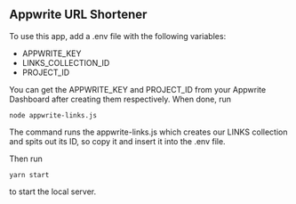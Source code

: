## Appwrite URL Shortener

To use this app, add a .env file with the following variables:

- APPWRITE_KEY
- LINKS_COLLECTION_ID
- PROJECT_ID

You can get the APPWRITE_KEY and PROJECT_ID from your Appwrite Dashboard after creating them respectively.
When done, run

```
node appwrite-links.js
```

The command runs the appwrite-links.js which creates our LINKS collection and spits out its ID, so copy it and insert it into the .env file.

Then run

```
yarn start
```

to start the local server.
